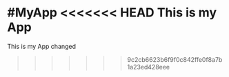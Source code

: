 #MyApp
<<<<<<< HEAD
This is my App
=======
This is my App changed
>>>>>>> 9c2cb6623b6f9f0c842ffe0f8a7b1a23ed428eee
